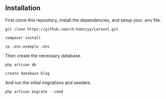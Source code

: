 
## Installation

First clone this repository, install the dependencies, and setup your .env file.

```
git clone https://github.com/ch-hamzzyy/Laravel.git
```
```
composer install
```
```
cp .env.example .env
```

Then create the necessary database.

```
php artisan db
```
```
create database blog
```

And run the initial migrations and seeders.

```
php artisan migrate --seed
```
